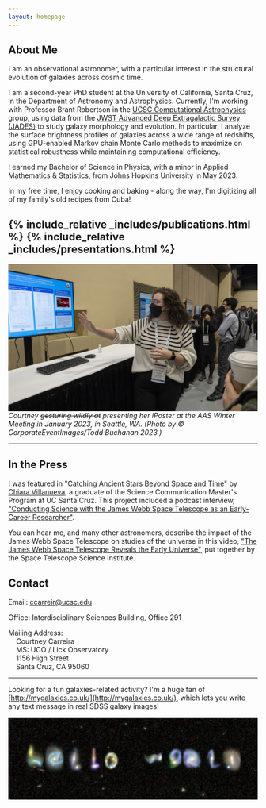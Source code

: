 ```yaml
---
layout: homepage
---
```


## About Me

I am an observational astronomer, with a particular interest in the structural evolution of galaxies across cosmic time.

I am a second-year PhD student at the University of California, Santa Cruz, in the Department of Astronomy and Astrophysics. Currently, I'm working with Professor Brant Robertson in the [UCSC Computational Astrophysics](https://robertson.sites.ucsc.edu/) group, using data from the [JWST Advanced Deep Extragalactic Survey (JADES)](https://jades-survey.github.io/) to study galaxy morphology and evolution. In particular, I analyze the surface brightness profiles of galaxies across a wide range of redshifts, using GPU-enabled Markov chain Monte Carlo methods to maximize on statistical robustness while maintaining computational efficiency.

<!-- I'm also working with Eric Koch and Sarah Jeffreson at the Center for Astrophysics \| Harvard & Smithsonian on a project studying the effect of spiral structure on molecular cloud and star formation, which I started as a [SAO Astronomy REU](https://www.cfa.harvard.edu/opportunities/graduate-undergraduate-programs/reu-summer-intern-program) intern in Summer 2022. -->

I earned my Bachelor of Science in Physics, with a minor in Applied Mathematics & Statistics, from Johns Hopkins University in May 2023.

In my free time, I enjoy cooking and baking - along the way, I'm digitizing all of my family's old recipes from Cuba!

{% include_relative _includes/publications.html %}
{% include_relative _includes/presentations.html %}
---

<img src="./assets/img/aas2023_1.jpg"
     alt="Courtney Carreira during her iPoster presentation at the AAS Winter Meeting in January 2023. She is wearing a white and black striped sweater, and gesturing at the screen behind her which displays her iPoster."
     style="float: left; margin-right: 10px;" />
*Courtney ~~gesturing wildly at~~ presenting her iPoster at the AAS Winter Meeting in January 2023, in Seattle, WA. (Photo by © CorporateEventImages/Todd Buchanan 2023.)*

---

<!-- ## Research

include link to ADS again

## Outreach & Teaching -->

## In the Press

I was featured in ["Catching Ancient Stars Beyond Space and Time"](https://ucscsciencenotes.com/feature/catching-ancient-stars-beyond-space-and-time/) by [Chiara Villanueva](https://www.chiaravillanueva.com/), a graduate of the Science Communication Master's Program at UC Santa Cruz. This project included a podcast interview, ["Conducting Science with the James Webb Space Telescope as an Early-Career Researcher"](https://soundcloud.com/scicom-slugs/conducting-science-with-jwst-as-an-early-career-researcher?in=scicom-slugs/sets/scicom-podcasts-2020-2022&si=814391b9e52c41189ccf59a323bb1d13&utm_source=clipboard&utm_medium=text&utm_campaign=social_sharing).

You can hear me, and many other astronomers, describe the impact of the James Webb Space Telescope on studies of the universe in this video, ["The James Webb Space Telescope Reveals the Early Universe"](https://www.youtube.com/watch?v=gCiVrAFz9P0), put together by the Space Telescope Science Institute.

## Contact

Email: [ccarreir@ucsc.edu](mailto:ccarreir@ucsc.edu)

Office: Interdisciplinary Sciences Building, Office 291

Mailing Address: <br>
&nbsp; &nbsp; Courtney Carreira <br>
&nbsp; &nbsp; MS: UCO / Lick Observatory <br>
&nbsp; &nbsp; 1156 High Street <br>
&nbsp; &nbsp; Santa Cruz, CA 95060

<!-- Science Digest info, info in layman's terms and contact about public talks -->

---
Looking for a fun galaxies-related activity? I'm a huge fan of [http://mygalaxies.co.uk/](http://mygalaxies.co.uk/), which lets you write any text message in real SDSS galaxy images!

<img src="./assets/img/helloworld.png"
     alt="SDSS galaxis spelling out 'hello world'."
     style="float: left; margin-right: 10px;" />
